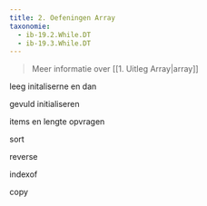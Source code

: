 ```yaml
---
title: 2. Oefeningen Array
taxonomie:
  - ib-19.2.While.DT
  - ib-19.3.While.DT
---
```


> Meer informatie over [[1. Uitleg Array|array]]

leeg initaliserne en dan 

gevuld initialiseren 

items en lengte opvragen

sort

reverse

indexof

copy


